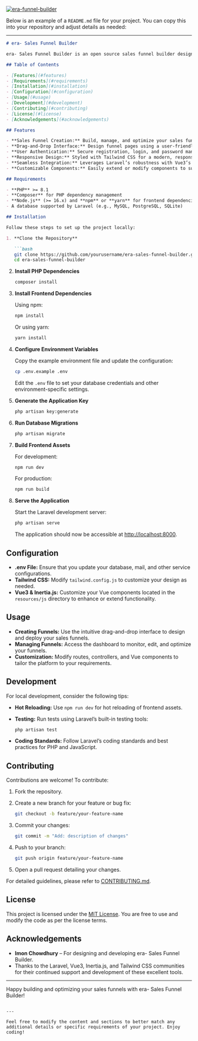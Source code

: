 <a href="https://era.envoydigitalbd.com"><img src="https://i.ibb.co.com/999dP6vw/era-funnel-builder.png" alt="era-funnel-builder" border="0" /></a>

Below is an example of a `README.md` file for your project. You can copy this into your repository and adjust details as needed:

---

```markdown
# era- Sales Funnel Builder

era- Sales Funnel Builder is an open source sales funnel builder designed and developed by **Imon Chowdhury** using **Laravel 11**, **Vue3**, **Inertia.js**, and **Tailwind CSS**. This project provides a powerful and intuitive platform for creating and managing sales funnels with a modern tech stack.

## Table of Contents

- [Features](#features)
- [Requirements](#requirements)
- [Installation](#installation)
- [Configuration](#configuration)
- [Usage](#usage)
- [Development](#development)
- [Contributing](#contributing)
- [License](#license)
- [Acknowledgements](#acknowledgements)

## Features

- **Sales Funnel Creation:** Build, manage, and optimize your sales funnels effortlessly.
- **Drag-and-Drop Interface:** Design funnel pages using a user-friendly drag-and-drop editor.
- **User Authentication:** Secure registration, login, and password management.
- **Responsive Design:** Styled with Tailwind CSS for a modern, responsive look.
- **Seamless Integration:** Leverages Laravel’s robustness with Vue3’s reactivity and Inertia.js for smooth page transitions.
- **Customizable Components:** Easily extend or modify components to suit your business needs.

## Requirements

- **PHP** >= 8.1
- **Composer** for PHP dependency management
- **Node.js** (>= 16.x) and **npm** or **yarn** for frontend dependencies
- A database supported by Laravel (e.g., MySQL, PostgreSQL, SQLite)

## Installation

Follow these steps to set up the project locally:

1. **Clone the Repository**

   ```bash
   git clone https://github.com/yourusername/era-sales-funnel-builder.git
   cd era-sales-funnel-builder
   ```

2. **Install PHP Dependencies**

   ```bash
   composer install
   ```

3. **Install Frontend Dependencies**

   Using npm:

   ```bash
   npm install
   ```

   Or using yarn:

   ```bash
   yarn install
   ```

4. **Configure Environment Variables**

   Copy the example environment file and update the configuration:

   ```bash
   cp .env.example .env
   ```

   Edit the `.env` file to set your database credentials and other environment-specific settings.

5. **Generate the Application Key**

   ```bash
   php artisan key:generate
   ```

6. **Run Database Migrations**

   ```bash
   php artisan migrate
   ```

7. **Build Frontend Assets**

   For development:

   ```bash
   npm run dev
   ```

   For production:

   ```bash
   npm run build
   ```

8. **Serve the Application**

   Start the Laravel development server:

   ```bash
   php artisan serve
   ```

   The application should now be accessible at [http://localhost:8000](http://localhost:8000).

## Configuration

- **.env File:** Ensure that you update your database, mail, and other service configurations.
- **Tailwind CSS:** Modify `tailwind.config.js` to customize your design as needed.
- **Vue3 & Inertia.js:** Customize your Vue components located in the `resources/js` directory to enhance or extend functionality.

## Usage

- **Creating Funnels:** Use the intuitive drag-and-drop interface to design and deploy your sales funnels.
- **Managing Funnels:** Access the dashboard to monitor, edit, and optimize your funnels.
- **Customization:** Modify routes, controllers, and Vue components to tailor the platform to your requirements.

## Development

For local development, consider the following tips:

- **Hot Reloading:** Use `npm run dev` for hot reloading of frontend assets.
- **Testing:** Run tests using Laravel’s built-in testing tools:
  
  ```bash
  php artisan test
  ```
- **Coding Standards:** Follow Laravel’s coding standards and best practices for PHP and JavaScript.

## Contributing

Contributions are welcome! To contribute:

1. Fork the repository.
2. Create a new branch for your feature or bug fix:

   ```bash
   git checkout -b feature/your-feature-name
   ```

3. Commit your changes:

   ```bash
   git commit -m "Add: description of changes"
   ```

4. Push to your branch:

   ```bash
   git push origin feature/your-feature-name
   ```

5. Open a pull request detailing your changes.

For detailed guidelines, please refer to [CONTRIBUTING.md](CONTRIBUTING.md).

## License

This project is licensed under the [MIT License](LICENSE). You are free to use and modify the code as per the license terms.

## Acknowledgements

- **Imon Chowdhury** – For designing and developing era- Sales Funnel Builder.
- Thanks to the Laravel, Vue3, Inertia.js, and Tailwind CSS communities for their continued support and development of these excellent tools.

---

Happy building and optimizing your sales funnels with era- Sales Funnel Builder!
```

---

Feel free to modify the content and sections to better match any additional details or specific requirements of your project. Enjoy coding!
